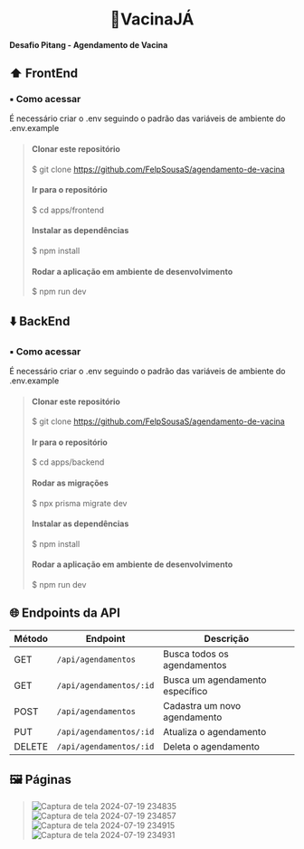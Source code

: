 <h1 align="center"><strong> 💉VacinaJÁ </strong></h1>

#### Desafio Pitang - Agendamento de Vacina

## :arrow_up:  FrontEnd

### ▪️ Como acessar

É necessário criar o .env seguindo o padrão das variáveis de ambiente do .env.example

> #### Clonar este repositório
> $ git clone https://github.com/FelpSousaS/agendamento-de-vacina
> #### Ir para o repositório
> $ cd apps/frontend
> #### Instalar as dependências
> $ npm install
> #### Rodar a aplicação em ambiente de desenvolvimento
> $ npm run dev

##  :arrow_down:  BackEnd

### ▪️ Como acessar

É necessário criar o .env seguindo o padrão das variáveis de ambiente do .env.example

> #### Clonar este repositório
> $ git clone https://github.com/FelpSousaS/agendamento-de-vacina
> #### Ir para o repositório
> $ cd apps/backend
> #### Rodar as migrações
> $ npx prisma migrate dev
> #### Instalar as dependências
> $ npm install
> #### Rodar a aplicação em ambiente de desenvolvimento
> $ npm run dev

## 🌐 Endpoints da API

| Método | Endpoint                  | Descrição                           |
|--------|---------------------------|-------------------------------------|
| GET    | `/api/agendamentos`       | Busca todos os agendamentos         |
| GET    | `/api/agendamentos/:id`   | Busca um agendamento específico     |
| POST   | `/api/agendamentos`       | Cadastra um novo agendamento        |
| PUT    | `/api/agendamentos/:id`   | Atualiza o agendamento              |
| DELETE | `/api/agendamentos/:id`   | Deleta o agendamento                |

## 🖼️ Páginas


> ![Captura de tela 2024-07-19 234835](https://github.com/user-attachments/assets/e5e9ae20-747c-406f-b9cf-791086305bf7)
> ![Captura de tela 2024-07-19 234857](https://github.com/user-attachments/assets/d2a713e0-65a9-45f4-85df-de3d1d2df421)
> ![Captura de tela 2024-07-19 234915](https://github.com/user-attachments/assets/e82ae348-da1e-4586-bbb3-282ffd477fa0)
> ![Captura de tela 2024-07-19 234931](https://github.com/user-attachments/assets/91ff104e-3436-43b2-89ae-eda73e25f2b1)

